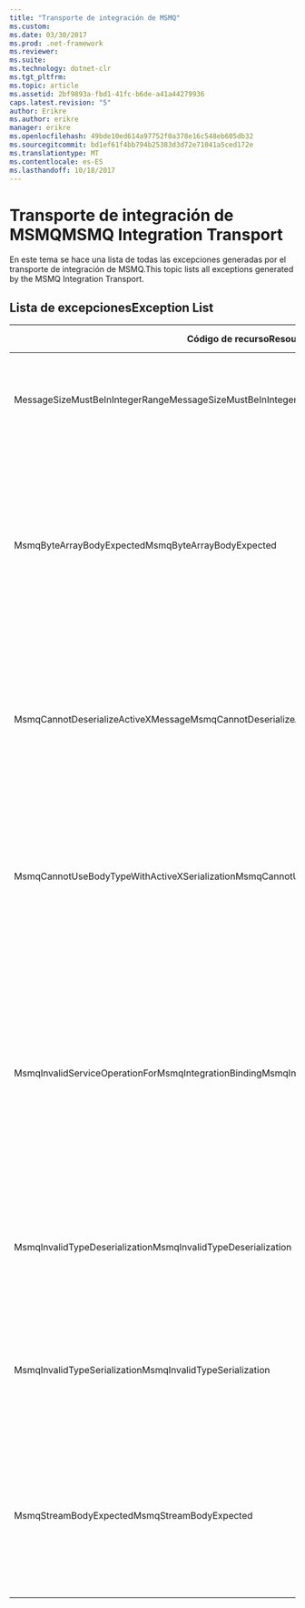 ```yaml
---
title: "Transporte de integración de MSMQ"
ms.custom: 
ms.date: 03/30/2017
ms.prod: .net-framework
ms.reviewer: 
ms.suite: 
ms.technology: dotnet-clr
ms.tgt_pltfrm: 
ms.topic: article
ms.assetid: 2bf9893a-fbd1-41fc-b6de-a41a44279936
caps.latest.revision: "5"
author: Erikre
ms.author: erikre
manager: erikre
ms.openlocfilehash: 49bde10ed614a97752f0a378e16c548eb605db32
ms.sourcegitcommit: bd1ef61f4bb794b25383d3d72e71041a5ced172e
ms.translationtype: MT
ms.contentlocale: es-ES
ms.lasthandoff: 10/18/2017
---
```

# <a name="msmq-integration-transport"></a><span data-ttu-id="c80c9-102">Transporte de integración de MSMQ</span><span class="sxs-lookup"><span data-stu-id="c80c9-102">MSMQ Integration Transport</span></span>
<span data-ttu-id="c80c9-103">En este tema se hace una lista de todas las excepciones generadas por el transporte de integración de MSMQ.</span><span class="sxs-lookup"><span data-stu-id="c80c9-103">This topic lists all exceptions generated by the MSMQ Integration Transport.</span></span>  
  
## <a name="exception-list"></a><span data-ttu-id="c80c9-104">Lista de excepciones</span><span class="sxs-lookup"><span data-stu-id="c80c9-104">Exception List</span></span>  
  
|<span data-ttu-id="c80c9-105">Código de recurso</span><span class="sxs-lookup"><span data-stu-id="c80c9-105">Resource Code</span></span>|<span data-ttu-id="c80c9-106">Cadena de recurso</span><span class="sxs-lookup"><span data-stu-id="c80c9-106">Resource String</span></span>|  
|-------------------|---------------------|  
|<span data-ttu-id="c80c9-107">MessageSizeMustBeInIntegerRange</span><span class="sxs-lookup"><span data-stu-id="c80c9-107">MessageSizeMustBeInIntegerRange</span></span>|<span data-ttu-id="c80c9-108">Este generador almacena en búfer los mensajes, por lo que los tamaños de los mensajes deben estar en el rango de un valor entero.</span><span class="sxs-lookup"><span data-stu-id="c80c9-108">This factory buffers messages, so the message sizes must be in the range of an integer value.</span></span>|  
|<span data-ttu-id="c80c9-109">MsmqByteArrayBodyExpected</span><span class="sxs-lookup"><span data-stu-id="c80c9-109">MsmqByteArrayBodyExpected</span></span>|<span data-ttu-id="c80c9-110">Se produjo una desigualdad entre el formato de serialización especificado y el cuerpo del mensaje de MSMQ.</span><span class="sxs-lookup"><span data-stu-id="c80c9-110">A mismatch occurred between the specified serialization format and the body of the MSMQ message.</span></span> <span data-ttu-id="c80c9-111">El mensaje no puede enviarse o recibirse.</span><span class="sxs-lookup"><span data-stu-id="c80c9-111">The message cannot be sent or received.</span></span> <span data-ttu-id="c80c9-112">El formato de serialización ByteArray requiere que el cuerpo del mensaje de MSMQ sea de tipo byte[].</span><span class="sxs-lookup"><span data-stu-id="c80c9-112">The serialization format ByteArray requires the body of the MSMQ message to be of type byte[].</span></span>|  
|<span data-ttu-id="c80c9-113">MsmqCannotDeserializeActiveXMessage</span><span class="sxs-lookup"><span data-stu-id="c80c9-113">MsmqCannotDeserializeActiveXMessage</span></span>|<span data-ttu-id="c80c9-114">Se ha producido un error de serialización de ActiveX.</span><span class="sxs-lookup"><span data-stu-id="c80c9-114">An ActiveX serialization error occurred.</span></span> <span data-ttu-id="c80c9-115">El mensaje no puede enviarse o recibirse.</span><span class="sxs-lookup"><span data-stu-id="c80c9-115">The message cannot be sent or received.</span></span> <span data-ttu-id="c80c9-116">El tipo de variante especificado para el cuerpo no coincide con el cuerpo del mensaje de MSMQ real.</span><span class="sxs-lookup"><span data-stu-id="c80c9-116">The specified variant type for the body does not match the actual MSMQ message body.</span></span>|  
|<span data-ttu-id="c80c9-117">MsmqCannotUseBodyTypeWithActiveXSerialization</span><span class="sxs-lookup"><span data-stu-id="c80c9-117">MsmqCannotUseBodyTypeWithActiveXSerialization</span></span>|<span data-ttu-id="c80c9-118">Las propiedades del mensaje no coinciden.</span><span class="sxs-lookup"><span data-stu-id="c80c9-118">The properties of the message are mismatched.</span></span> <span data-ttu-id="c80c9-119">El mensaje no puede enviarse o recibirse.</span><span class="sxs-lookup"><span data-stu-id="c80c9-119">The message cannot be sent or received.</span></span> <span data-ttu-id="c80c9-120">No se puede especificar la propiedad de mensaje BodyType si se utiliza el formato de serialización de ActiveX.</span><span class="sxs-lookup"><span data-stu-id="c80c9-120">The BodyType message property cannot be specified if the ActiveX serialization format is used.</span></span>|  
|<span data-ttu-id="c80c9-121">MsmqInvalidServiceOperationForMsmqIntegrationBinding</span><span class="sxs-lookup"><span data-stu-id="c80c9-121">MsmqInvalidServiceOperationForMsmqIntegrationBinding</span></span>|<span data-ttu-id="c80c9-122">Error en la validación de MsmqIntegrationBinding.</span><span class="sxs-lookup"><span data-stu-id="c80c9-122">The MsmqIntegrationBinding validation failed.</span></span> <span data-ttu-id="c80c9-123">No se puede iniciar el extremo de servicio.</span><span class="sxs-lookup"><span data-stu-id="c80c9-123">The service endpoint cannot be started.</span></span> <span data-ttu-id="c80c9-124">El enlace especificado no admite la firma del método para la operación de servicio especificada en el contrato especificado.</span><span class="sxs-lookup"><span data-stu-id="c80c9-124">The specified binding does not support the method signature for the specified service operation in the specified contract.</span></span> <span data-ttu-id="c80c9-125">Corrija la operación del servicio para utilizar MsmqIntegrationBinding.</span><span class="sxs-lookup"><span data-stu-id="c80c9-125">Correct the service operation to use the MsmqIntegrationBinding.</span></span>|  
|<span data-ttu-id="c80c9-126">MsmqInvalidTypeDeserialization</span><span class="sxs-lookup"><span data-stu-id="c80c9-126">MsmqInvalidTypeDeserialization</span></span>|<span data-ttu-id="c80c9-127">Se produjo un error en la serialización de ActiveX porque no se puede reconocer el formato de serialización.</span><span class="sxs-lookup"><span data-stu-id="c80c9-127">The ActiveX serialization failed because the serialization format cannot be recognized.</span></span> <span data-ttu-id="c80c9-128">El mensaje no puede enviarse o recibirse.</span><span class="sxs-lookup"><span data-stu-id="c80c9-128">The message cannot be sent or received.</span></span>|  
|<span data-ttu-id="c80c9-129">MsmqInvalidTypeSerialization</span><span class="sxs-lookup"><span data-stu-id="c80c9-129">MsmqInvalidTypeSerialization</span></span>|<span data-ttu-id="c80c9-130">No se reconoce el tipo de variante.</span><span class="sxs-lookup"><span data-stu-id="c80c9-130">The variant type is not recognized.</span></span> <span data-ttu-id="c80c9-131">Error en la serialización de ActiveX.</span><span class="sxs-lookup"><span data-stu-id="c80c9-131">The ActiveX serialization failed.</span></span> <span data-ttu-id="c80c9-132">El mensaje no puede enviarse o recibirse.</span><span class="sxs-lookup"><span data-stu-id="c80c9-132">The message cannot be sent or received.</span></span> <span data-ttu-id="c80c9-133">No se admite el tipo de variante especificado.</span><span class="sxs-lookup"><span data-stu-id="c80c9-133">The specified variant type is not supported.</span></span>|  
|<span data-ttu-id="c80c9-134">MsmqStreamBodyExpected</span><span class="sxs-lookup"><span data-stu-id="c80c9-134">MsmqStreamBodyExpected</span></span>|<span data-ttu-id="c80c9-135">El formato de serialización y el contenido del cuerpo no coinciden.</span><span class="sxs-lookup"><span data-stu-id="c80c9-135">Mismatch between serialization format and body content.</span></span> <span data-ttu-id="c80c9-136">El mensaje no se puede enviar ni recibir.</span><span class="sxs-lookup"><span data-stu-id="c80c9-136">Message cannot be sent or received.</span></span> <span data-ttu-id="c80c9-137">Solo un cuerpo de tipo secuencia se puede enviar o recibir utilizando el modo de serialización de secuencias.</span><span class="sxs-lookup"><span data-stu-id="c80c9-137">Only a body of type stream can be sent or received using the stream serialization mode.</span></span>|
